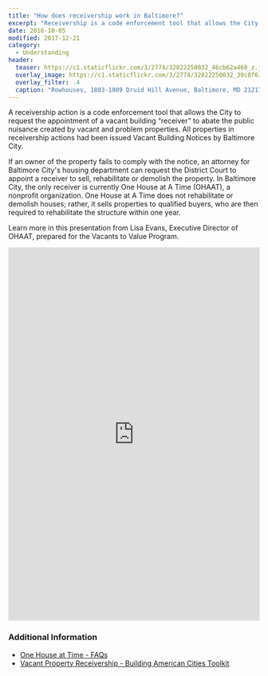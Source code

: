 ```yaml
---
title: "How does receivership work in Baltimore?"
excerpt: "Receivership is a code enforcement tool that allows the City to request the appointment of a vacant building “receiver” to abate the public nuisance created by vacant and problem properties."
date: 2016-10-05
modified: 2017-12-21
category:
  - Understanding
header:
  teaser: https://c1.staticflickr.com/3/2774/32822250032_46cb62a460_z.jpg
  overlay_image: https://c1.staticflickr.com/3/2774/32822250032_39c8f615ca_h.jpg
  overlay_filter: .4
  caption: "Rowhouses, 1803-1809 Druid Hill Avenue, Baltimore, MD 21217, 2017 February 17. Photo by Eli Pousson, [Baltimore Heritage](https://www.flickr.com/photos/baltimoreheritage/32822250032/) ([CC 0](https://creativecommons.org/licenses/publicdomain/))."
---
```


A receivership action is a code enforcement tool that allows the City to request the appointment of a vacant building “receiver” to abate the public nuisance created by vacant and problem properties. All properties in receivership actions had been issued Vacant Building Notices by Baltimore City.

If an owner of the property fails to comply with the notice, an attorney for Baltimore City's housing department can request the District Court to appoint a receiver to sell, rehabilitate or demolish the property. In Baltimore City, the only receiver is currently One House at A Time (OHAAT), a nonprofit organization. One House at A Time does not rehabilitate or demolish houses; rather, it sells properties to qualified buyers, who are then required to rehabilitate the structure within  one year.

Learn more in this presentation from Lisa Evans, Executive Director of OHAAT, prepared for the Vacants to Value Program.

<style>
.responsive-wrap iframe{ max-width: 100%;}
</style>
<div class="responsive-wrap">
<iframe src="https://docs.google.com/presentation/d/e/2PACX-1vTCr5oFnDvmdJMllReLgz0Il8S-NSRqSBM3JgiMnXvInta2_n0ynPKJfmACqmxFawWEYouhfCV8AWyq/embed?start=false&loop=false&delayms=3000" frameborder="0" width="1280" height="749" allowfullscreen="true" mozallowfullscreen="true" webkitallowfullscreen="true"></iframe>
</div>

### Additional Information

- [One House at Time - FAQs](http://www.onehousebaltimore.org/faqs/)
- [Vacant Property Receivership - Building American Cities Toolkit](http://www.communityprogress.net/tool-3--vacant-property-receivership--pages-259.php)
